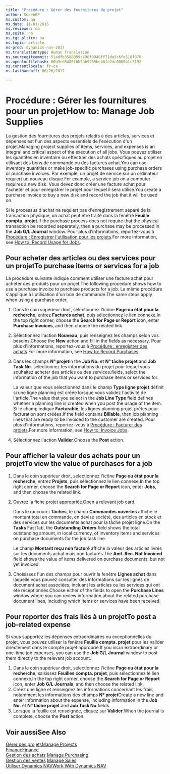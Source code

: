 ```yaml
---
title: "Procédure : Gérer des fournitures de projet"
author: SorenGP
ms.custom: na
ms.date: 11/01/2016
ms.reviewer: na
ms.suite: na
ms.tgt_pltfrm: na
ms.topic: article
ms-prod: dynamics-nav-2017
ms.translationtype: Human Translation
ms.sourcegitcommit: 51adfb3588099c496f0946ff71da5c6fe518f070
ms.openlocfilehash: 00b9ed8480f6b5ab9265beb0fe2dc0060b1c3192
ms.contentlocale: fr-ca
ms.lasthandoff: 06/26/2017

---
```


# <a name="how-to-manage-job-supplies"></a><span data-ttu-id="fd390-102">Procédure : Gérer les fournitures pour un projet</span><span class="sxs-lookup"><span data-stu-id="fd390-102">How to: Manage Job Supplies</span></span>
<span data-ttu-id="fd390-103">La gestion des fournitures des projets relatifs à des articles, services et dépenses est l'un des aspects essentiels de l'exécution d'un projet.</span><span class="sxs-lookup"><span data-stu-id="fd390-103">Managing project supplies of items, services, and expenses is an integral and critical aspect of the execution of all jobs.</span></span> <span data-ttu-id="fd390-104">Vous pouvez utiliser les quantités en inventaire ou effectuer des achats spécifiques au projet en utilisant des bons de commande ou des factures achat.</span><span class="sxs-lookup"><span data-stu-id="fd390-104">You can use inventory quantities or make job-specific purchases using purchase orders or purchase invoices.</span></span> <span data-ttu-id="fd390-105">Par exemple, un projet de service sur un ordinateur requiert un nouveau disque.</span><span class="sxs-lookup"><span data-stu-id="fd390-105">For example, a service job on a computer requires a new disk.</span></span> <span data-ttu-id="fd390-106">Vous devez donc créer une facture achat pour l'acheter et pour enregistrer le projet pour lequel il sera utilisé.</span><span class="sxs-lookup"><span data-stu-id="fd390-106">You create a purchase invoice to buy a new disk and record the job that it will be used on.</span></span>

<span data-ttu-id="fd390-107">Si le processus d'achat ne requiert pas d'enregistrement séparé de la transaction physique, un achat peut être traité dans la fenêtre **Feuille compta. projet**.</span><span class="sxs-lookup"><span data-stu-id="fd390-107">If the purchase process does not require that the physical transaction be recorded separately, then a purchase may be processed in the **Job G/L Journal** window.</span></span> <span data-ttu-id="fd390-108">Pour plus d'informations, reportez-vous à [Procédure : Enregistrer l'utilisation pour les projets](projects-how-record-job-usage.md).</span><span class="sxs-lookup"><span data-stu-id="fd390-108">For more information, see [How to: Record Usage for Jobs](projects-how-record-job-usage.md).</span></span>

## <a name="to-purchase-items-or-services-for-a-job"></a><span data-ttu-id="fd390-109">Pour acheter des articles ou des services pour un projet</span><span class="sxs-lookup"><span data-stu-id="fd390-109">To purchase items or services for a job</span></span>
<span data-ttu-id="fd390-110">La procédure suivante indique comment utiliser une facture achat pour acheter des produits pour un projet.</span><span class="sxs-lookup"><span data-stu-id="fd390-110">The following procedure shows how to use a purchase invoice to purchase products for a job.</span></span> <span data-ttu-id="fd390-111">La même procédure s'applique à l'utilisation d'un bon de commande.</span><span class="sxs-lookup"><span data-stu-id="fd390-111">The same steps apply when using a purchase order.</span></span>  

1. <span data-ttu-id="fd390-112">Dans le coin supérieur droit, sélectionnez l'icône **Page ou état pour la recherche**, entrez **Factures achat**, puis sélectionnez le lien connexe.</span><span class="sxs-lookup"><span data-stu-id="fd390-112">In the top right corner, choose the **Search for Page or Report** icon, enter **Purchase Invoices**, and then choose the related link.</span></span>  
2. <span data-ttu-id="fd390-113">Sélectionnez l'action **Nouveau**, puis renseignez les champs selon vos besoins.</span><span class="sxs-lookup"><span data-stu-id="fd390-113">Choose the **New** action and fill in the fields as necessary.</span></span> <span data-ttu-id="fd390-114">Pour plus d'informations, reportez-vous à [Procédure : enregistrer des achats](purchasing-how-record-purchases.md).</span><span class="sxs-lookup"><span data-stu-id="fd390-114">For more information, see [How to: Record Purchases](purchasing-how-record-purchases.md).</span></span>
3. <span data-ttu-id="fd390-115">Dans les champs **N° projet**</span><span class="sxs-lookup"><span data-stu-id="fd390-115">In the **Job No.**</span></span> <span data-ttu-id="fd390-116">et **N° tâche projet**,</span><span class="sxs-lookup"><span data-stu-id="fd390-116">and **Job Task No.**</span></span> <span data-ttu-id="fd390-117">sélectionnez les informations du projet pour lequel vous souhaitez acheter des articles ou des services.</span><span class="sxs-lookup"><span data-stu-id="fd390-117">fields, select the information of the job that you want to purchase items or services for.</span></span>  

    <span data-ttu-id="fd390-118">La valeur que vous sélectionnez dans le champ **Type ligne projet** définit si une ligne planning est créée lorsque vous validez l'activité de l'article.</span><span class="sxs-lookup"><span data-stu-id="fd390-118">The value that you select in the **Job Line Type** field defines whether a planning line is created when you post the usage of the item.</span></span> <span data-ttu-id="fd390-119">Si le champ indique **Facturable**, les lignes planning projet prêtes pour facturation sont créées.</span><span class="sxs-lookup"><span data-stu-id="fd390-119">If the field contains **Billable**, then job planning lines that are ready to be invoiced to the customer are created.</span></span> <span data-ttu-id="fd390-120">Pour plus d'informations, reportez-vous à [Procédure : Facturer des projets](projects-how-invoice-jobs.md).</span><span class="sxs-lookup"><span data-stu-id="fd390-120">For more information, see [How to: Invoice Jobs](projects-how-invoice-jobs.md).</span></span>

4. <span data-ttu-id="fd390-121">Sélectionnez l'action **Valider**.</span><span class="sxs-lookup"><span data-stu-id="fd390-121">Choose the **Post** action.</span></span>

## <a name="to-view-the-value-of-purchases-for-a-job"></a><span data-ttu-id="fd390-122">Pour afficher la valeur des achats pour un projet</span><span class="sxs-lookup"><span data-stu-id="fd390-122">To view the value of purchases for a job</span></span>  

1. <span data-ttu-id="fd390-123">Dans le coin supérieur droit, sélectionnez l'icône **Page ou état pour la recherche**, entrez **Projets**, puis sélectionnez le lien connexe.</span><span class="sxs-lookup"><span data-stu-id="fd390-123">In the top right corner, choose the **Search for Page or Report** icon, enter **Jobs**, and then choose the related link.</span></span>
2. <span data-ttu-id="fd390-124">Ouvrez la fiche projet appropriée.</span><span class="sxs-lookup"><span data-stu-id="fd390-124">Open a relevant job card.</span></span>

    <span data-ttu-id="fd390-125">Dans le raccourci **Tâches**, le champ **Commandes ouvertes** affiche le montant total en commande, en devise société, des articles en stock et des services sur les documents achat pour la tâche projet ligne.</span><span class="sxs-lookup"><span data-stu-id="fd390-125">On the **Tasks** FastTab, the **Outstanding Orders** field shows the total outstanding amount, in local currency, of inventory items and services on purchase documents for the job task line.</span></span>  

    <span data-ttu-id="fd390-126">Le champ **Montant reçu non facturé** affiche la valeur des articles livrés sur les documents achat mais non facturés.</span><span class="sxs-lookup"><span data-stu-id="fd390-126">The **Amt. Rec. Not Invoiced** field shows the value of items delivered on purchase documents, but not yet invoiced.</span></span>  

3. <span data-ttu-id="fd390-127">Choisissez l'un des champs pour ouvrir la fenêtre **Lignes achat** dans laquelle vous pouvez consulter des informations sur les lignes de document achat associées, incluant les articles ou les services qui ont été réceptionnés.</span><span class="sxs-lookup"><span data-stu-id="fd390-127">Choose either of the fields to open the **Purchase Lines** window where you can review information about the related purchase document lines, including which items or services have been received.</span></span>

## <a name="to-post-a-job-related-expense"></a><span data-ttu-id="fd390-128">Pour reporter des frais liés à un projet</span><span class="sxs-lookup"><span data-stu-id="fd390-128">To post a job-related expense</span></span>  
<span data-ttu-id="fd390-129">Si vous supportez les dépenses extraordinaires ou exceptionnelles du projet, vous pouvez utiliser la fenêtre **Feuille compta. projet** pour les valider directement dans le compte projet approprié.</span><span class="sxs-lookup"><span data-stu-id="fd390-129">If you incur extraordinary or one-time job expenses, you can use the **Job G/L Journal** window to post them directly to the relevant job account.</span></span>

1. <span data-ttu-id="fd390-130">Dans le coin supérieur droit, sélectionnez l'icône **Page ou état pour la recherche**, saisissez **Feuilles compta. projet**, puis sélectionnez le lien connexe.</span><span class="sxs-lookup"><span data-stu-id="fd390-130">In the top right corner, choose the **Search for Page or Report** icon, enter **Job G/L Journals**, and then choose the related link.</span></span>  
2. <span data-ttu-id="fd390-131">Créez une ligne et renseignez les informations concernant les frais, notamment les informations des champs **N° projet**</span><span class="sxs-lookup"><span data-stu-id="fd390-131">Create a new line and enter information about the expense, including information in the **Job No.**</span></span> <span data-ttu-id="fd390-132">et **N° tâche projet**.</span><span class="sxs-lookup"><span data-stu-id="fd390-132">and **Job Task No** fields.</span></span>  
3. <span data-ttu-id="fd390-133">Lorsque la feuille est renseignée, cliquez sur **Valider**.</span><span class="sxs-lookup"><span data-stu-id="fd390-133">When the journal is complete, choose the **Post** action.</span></span>


## <a name="see-also"></a><span data-ttu-id="fd390-134">Voir aussi</span><span class="sxs-lookup"><span data-stu-id="fd390-134">See Also</span></span>
[<span data-ttu-id="fd390-135">Gérer des projets</span><span class="sxs-lookup"><span data-stu-id="fd390-135">Manage Projects</span></span>](projects-manage-projects.md)  
[<span data-ttu-id="fd390-136">Finance</span><span class="sxs-lookup"><span data-stu-id="fd390-136">Finance</span></span>](finance-setup.md)  
<span data-ttu-id="fd390-137">[Gestion des achats](purchasing-manage-purchasing.md)       </span><span class="sxs-lookup"><span data-stu-id="fd390-137">[Manage Purchasing](purchasing-manage-purchasing.md)       </span></span>  
<span data-ttu-id="fd390-138">[Gestion des ventes](sales-manage-sales.md)    </span><span class="sxs-lookup"><span data-stu-id="fd390-138">[Manage Sales](sales-manage-sales.md)    </span></span>  
[<span data-ttu-id="fd390-139">Utiliser Dynamics NAV</span><span class="sxs-lookup"><span data-stu-id="fd390-139">Work With Dynamics NAV</span></span>](ui-work-product.md)  

